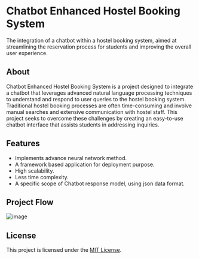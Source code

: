 # Chatbot Enhanced Hostel Booking System
The integration of a chatbot within a hostel booking system, aimed at streamlining the reservation process for students and improving the overall user experience.

## About
Chatbot Enhanced Hostel Booking System is a project designed to integrate a chatbot that leverages advanced natural language processing techniques to understand and respond to user queries to the hostel booking system. Traditional hostel booking processes are often time-consuming and involve manual searches and extensive communication with hostel staff. This project seeks to overcome these challenges by creating an easy-to-use chatbot interface that assists students in addressing inquiries.

## Features
- Implements advance neural network method.
- A framework based application for deployment purpose.
- High scalability.
- Less time complexity.
- A specific scope of Chatbot response model, using json data format.

## Project Flow
![image](https://github.com/Y-CHETHAN/Chatbot-Enhanced-Hostel-Booking-System/assets/75234991/31f4483e-f653-44b4-8b4f-f23bacb189b6)

## License

This project is licensed under the [MIT License](LICENSE).
